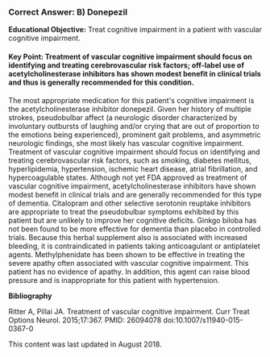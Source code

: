 
### Correct Answer: B) Donepezil 

**Educational Objective:** Treat cognitive impairment in a patient with vascular cognitive impairment.

#### **Key Point:** Treatment of vascular cognitive impairment should focus on identifying and treating cerebrovascular risk factors; off-label use of acetylcholinesterase inhibitors has shown modest benefit in clinical trials and thus is generally recommended for this condition.

The most appropriate medication for this patient's cognitive impairment is the acetylcholinesterase inhibitor donepezil. Given her history of multiple strokes, pseudobulbar affect (a neurologic disorder characterized by involuntary outbursts of laughing and/or crying that are out of proportion to the emotions being experienced), prominent gait problems, and asymmetric neurologic findings, she most likely has vascular cognitive impairment. Treatment of vascular cognitive impairment should focus on identifying and treating cerebrovascular risk factors, such as smoking, diabetes mellitus, hyperlipidemia, hypertension, ischemic heart disease, atrial fibrillation, and hypercoagulable states. Although not yet FDA approved as treatment of vascular cognitive impairment, acetylcholinesterase inhibitors have shown modest benefit in clinical trials and are generally recommended for this type of dementia.
Citalopram and other selective serotonin reuptake inhibitors are appropriate to treat the pseudobulbar symptoms exhibited by this patient but are unlikely to improve her cognitive deficits.
Ginkgo biloba has not been found to be more effective for dementia than placebo in controlled trials. Because this herbal supplement also is associated with increased bleeding, it is contraindicated in patients taking anticoagulant or antiplatelet agents.
Methylphenidate has been shown to be effective in treating the severe apathy often associated with vascular cognitive impairment. This patient has no evidence of apathy. In addition, this agent can raise blood pressure and is inappropriate for this patient with hypertension.

**Bibliography**

Ritter A, Pillai JA. Treatment of vascular cognitive impairment. Curr Treat Options Neurol. 2015;17:367. PMID: 26094078 doi:10.1007/s11940-015-0367-0

This content was last updated in August 2018.
